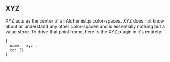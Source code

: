 XYZ
---

XYZ acts as the center of all Alchemist.js color-spaces. XYZ does not know about or understand any other color-spaces and is essentially nothing but a value store. To drive that point home, here is the XYZ plugin in it's entirety:

```
{
  name: 'xyz',
  to: {}
}
```
